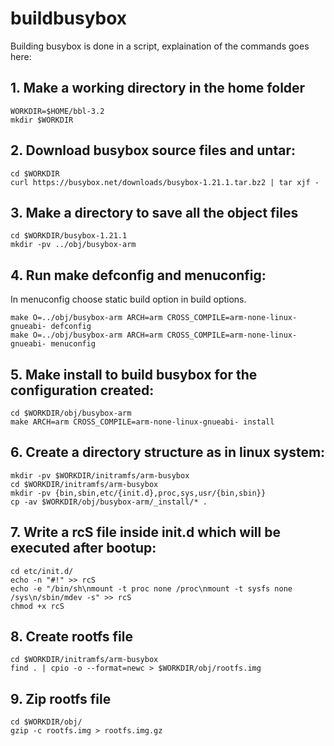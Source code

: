 # buildbusybox

Building busybox is done in a script, explaination of the commands goes here:  

## 1. Make a working directory in the home folder  
 
    WORKDIR=$HOME/bbl-3.2  
    mkdir $WORKDIR  

## 2. Download busybox source files and untar:     
    
    cd $WORKDIR  
    curl https://busybox.net/downloads/busybox-1.21.1.tar.bz2 | tar xjf -  

## 3. Make a directory to save all the object files

    cd $WORKDIR/busybox-1.21.1  
    mkdir -pv ../obj/busybox-arm  

## 4. Run make defconfig and menuconfig:  
In menuconfig choose static build option in build options.  

    make O=../obj/busybox-arm ARCH=arm CROSS_COMPILE=arm-none-linux-gnueabi- defconfig  
    make O=../obj/busybox-arm ARCH=arm CROSS_COMPILE=arm-none-linux-gnueabi- menuconfig  

## 5. Make install to build busybox for the configuration created:  

    cd $WORKDIR/obj/busybox-arm  
    make ARCH=arm CROSS_COMPILE=arm-none-linux-gnueabi- install  

## 6. Create a directory structure as in linux system:

    mkdir -pv $WORKDIR/initramfs/arm-busybox  
    cd $WORKDIR/initramfs/arm-busybox  
    mkdir -pv {bin,sbin,etc/{init.d},proc,sys,usr/{bin,sbin}}  
    cp -av $WORKDIR/obj/busybox-arm/_install/* .  

## 7. Write a rcS file inside init.d which will be executed after bootup:

    cd etc/init.d/  
    echo -n "#!" >> rcS  
    echo -e "/bin/sh\nmount -t proc none /proc\nmount -t sysfs none /sys\n/sbin/mdev -s" >> rcS  
    chmod +x rcS  

## 8. Create rootfs file  

    cd $WORKDIR/initramfs/arm-busybox 
    find . | cpio -o --format=newc > $WORKDIR/obj/rootfs.img  
    
## 9. Zip rootfs file  

    cd $WORKDIR/obj/  
    gzip -c rootfs.img > rootfs.img.gz  
